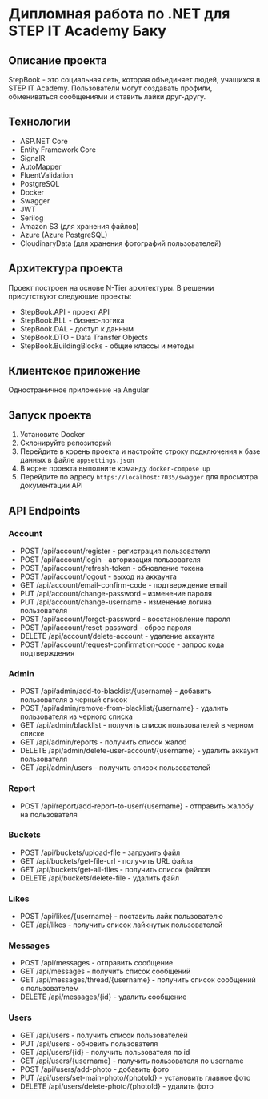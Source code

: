 # Дипломная работа по .NET для STEP IT Academy Баку

## Описание проекта



StepBook - это социальная сеть, которая объединяет людей, учащихся в STEP IT Academy. Пользователи могут создавать
профили, обмениваться сообщениями и ставить лайки друг-другу.

## Технологии

- ASP.NET Core
- Entity Framework Core
- SignalR
- AutoMapper
- FluentValidation
- PostgreSQL
- Docker
- Swagger
- JWT
- Serilog
- Amazon S3 (для хранения файлов)
- Azure (Azure PostgreSQL)
- CloudinaryData (для хранения фотографий пользователей)

## Архитектура проекта

Проект построен на основе N-Tier архитектуры. В решении присутствуют следующие проекты:

- StepBook.API - проект API
- StepBook.BLL - бизнес-логика
- StepBook.DAL - доступ к данным
- StepBook.DTO - Data Transfer Objects
- StepBook.BuildingBlocks - общие классы и методы

## Клиентское приложение

Одностраничное приложение на Angular

## Запуск проекта

1. Установите Docker
2. Склонируйте репозиторий
3. Перейдите в корень проекта и настройте строку подключения к базе данных в файле `appsettings.json`
4. В корне проекта выполните команду `docker-compose up`
5. Перейдите по адресу `https://localhost:7035/swagger` для просмотра документации API

## API Endpoints

### Account

- POST /api/account/register - регистрация пользователя
- POST /api/account/login - авторизация пользователя
- POST /api/account/refresh-token - обновление токена
- POST /api/account/logout - выход из аккаунта
- GET /api/account/email-confirm-code - подтверждение email
- PUT /api/account/change-password - изменение пароля
- PUT /api/account/change-username - изменение логина пользователя
- POST /api/account/forgot-password - восстановление пароля
- POST /api/account/reset-password - сброс пароля
- DELETE /api/account/delete-account - удаление аккаунта
- POST /api/account/request-confirmation-code - запрос кода подтверждения

### Admin

- POST /api/admin/add-to-blacklist/{username} - добавить пользователя в черный список
- POST /api/admin/remove-from-blacklist/{username} - удалить пользователя из черного списка
- GET /api/admin/blacklist - получить список пользователей в черном списке
- GET /api/admin/reports - получить список жалоб
- DELETE /api/admin/delete-user-account/{username} - удалить аккаунт пользователя
- GET /api/admin/users - получить список пользователей

### Report

- POST /api/report/add-report-to-user/{username} - отправить жалобу на пользователя

### Buckets

- POST /api/buckets/upload-file - загрузить файл
- GET /api/buckets/get-file-url - получить URL файла
- GET /api/buckets/get-all-files - получить список файлов
- DELETE /api/buckets/delete-file - удалить файл

### Likes

- POST /api/likes/{username} - поставить лайк пользователю
- GET /api/likes - получить список лайкнутых пользователей

### Messages

- POST /api/messages - отправить сообщение
- GET /api/messages - получить список сообщений
- GET /api/messages/thread/{username} - получить список сообщений с пользователем
- DELETE /api/messages/{id} - удалить сообщение

### Users

- GET /api/users - получить список пользователей
- PUT /api/users - обновить пользователя
- GET /api/users/{id} - получить пользователя по id
- GET /api/users/{username} - получить пользователя по username
- POST /api/users/add-photo - добавить фото
- PUT /api/users/set-main-photo/{photoId} - установить главное фото
- DELETE /api/users/delete-photo/{photoId} - удалить фото